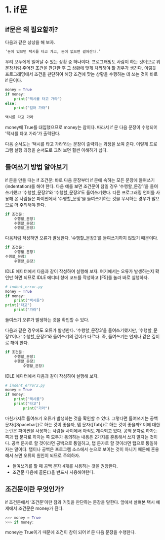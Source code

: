 # 1. if문
## if문은 왜 필요할까?
다음과 같은 상상을 해 보자.
```python
‘돈이 있으면 택시를 타고 가고, 돈이 없으면 걸어간다.’
```
우리 모두에게 일어날 수 있는 상황 중 하나이다. 프로그래밍도 사람이 하는 것이므로 위 문장처럼 주어진 조건을 판단한 후 그 상황에 맞게 처리해야 할 경우가 생긴다. 이렇듯 프로그래밍에서 조건을 판단하여 해당 조건에 맞는 상황을 수행하는 데 쓰는 것이 바로 if 문이다.
```python
money = True
if money:
    print("택시를 타고 가라")
else:
    print("걸어 가라")
    
택시를 타고 가라
```
money에 True를 대입했으므로 money는 참이다. 따라서 if 문 다음 문장이 수행되어 '택시를 타고 가라'가 출력된다.

다음 순서도는 ‘택시를 타고 가라’라는 문장이 출력되는 과정을 보여 준다. 이렇게 프로그램 실행 과정을 순서도로 그려 보면 훨씬 이해하기 쉽다.

## 들여쓰기 방법 알아보기
if 문을 만들 때는 if 조건문: 바로 다음 문장부터 if 문에 속하는 모든 문장에 들여쓰기(indentation)를 해야 한다. 다음 예를 보면 조건문이 참일 경우 ‘수행할_문장1’을 들여쓰기했고 ‘수행할_문장2’와 ‘수행할_문장3’도 들여쓰기했다. 다른 프로그래밍 언어를 사용해 온 사람들은 파이썬에서 ‘수행할_문장’을 들여쓰기하는 것을 무시하는 경우가 많으므로 더 주의해야 한다.
```python
if 조건문:
    수행할_문장1
    수행할_문장2
    수행할_문장3
```
다음처럼 작성하면 오류가 발생한다. ‘수행할_문장2’를 들여쓰기하지 않았기 때문이다.
```python
if 조건문:
    수행할_문장1
수행할_문장2
    수행할_문장3
```
IDLE 에디터에서 다음과 같이 작성하여 실행해 보자. 여기에서는 오류가 발생하는지 확인만 하면 되므로 IDLE 에디터 창에 코드를 작성하고 [F5]를 눌러 바로 실행하자.
```python
# indent_error.py
money = True
if money:
    print("택시를")
print("타고")
    print("가라")
```
들여쓰기 오류가 발생하는 것을 확인할 수 있다.

다음과 같은 경우에도 오류가 발생한다. ‘수행할_문장3’을 들여쓰기했지만, ‘수행할_문장1’이나 ‘수행할_문장2’와 들여쓰기의 깊이가 다르다. 즉, 들여쓰기는 언제나 같은 깊이로 해야 한다.
```python
if 조건문:
    수행할_문장1
    수행할_문장2
        수행할_문장3
```
IDLE 에디터에서 다음과 같이 작성하여 실행해 보자.
```python
# indent_error2.py
money = True
if money:
    print("택시를")
    print("타고")
        print("가라")
```
마찬가지로 들여쓰기 오류가 발생하는 것을 확인할 수 있다.
그렇다면 들여쓰기는 공백 문자([Spacebar])로 하는 것이 좋을까, 탭 문자([Tab])로 하는 것이 좋을까? 이에 대한 논란은 파이썬을 사용하는 사람들 사이에서 아직도 계속되고 있다. 공백 문자로 하자는 쪽과 탭 문자로 하자는 쪽 모두가 동의하는 내용은 2가지를 혼용해서 쓰지 말자는 것이다. 공백 문자로 할 것이라면 공백으로 통일하고, 탭 문자로 할 것이라면 탭으로 통일하자는 말이다. 탭이나 공백은 프로그램 소스에서 눈으로 보이는 것이 아니기 때문에 혼용해서 쓰면 오류의 원인이 되므로 주의하자.
- 들여쓰기를 할 때 공백 문자 4개를 사용하는 것을 권장한다.
- 조건문 다음에 콜론(:)을 반드시 사용해야한다.

## 조건문이란 무엇인가?
if 조건문에서 ‘조건문’이란 참과 거짓을 판단하는 문장을 말한다.
앞에서 살펴본 택시 예제에서 조건문은 money가 된다.
```python
>>> money = True
>>> if money:
```
money는 True이기 때문에 조건이 참이 되어 if 문 다음 문장을 수행한다.